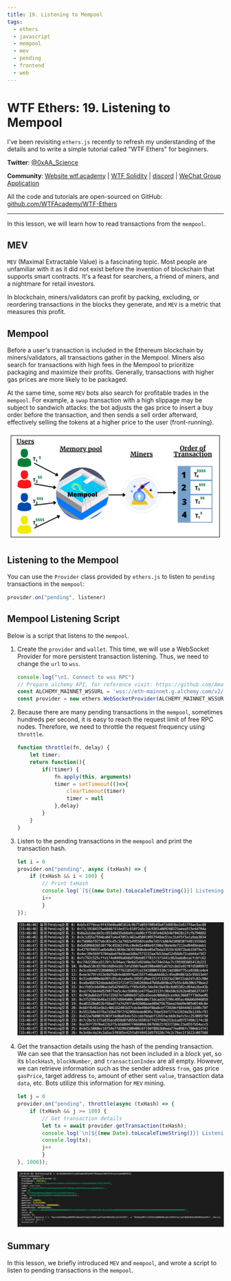 ```yaml
---
title: 19. Listening to Mempool
tags:
  - ethers
  - javascript
  - mempool
  - mev
  - pending
  - frontend
  - web
---
```


# WTF Ethers: 19. Listening to Mempool

I've been revisiting `ethers.js` recently to refresh my understanding of the details and to write a simple tutorial called "WTF Ethers" for beginners.

**Twitter**: [@0xAA_Science](https://twitter.com/0xAA_Science)

**Community**: [Website wtf.academy](https://wtf.academy) | [WTF Solidity](https://github.com/AmazingAng/WTFSolidity) | [discord](https://discord.gg/5akcruXrsk) | [WeChat Group Application](https://docs.google.com/forms/d/e/1FAIpQLSe4KGT8Sh6sJ7hedQRuIYirOoZK_85miz3dw7vA1-YjodgJ-A/viewform?usp=sf_link)

All the code and tutorials are open-sourced on GitHub: [github.com/WTFAcademy/WTF-Ethers](https://github.com/WTFAcademy/WTF-Ethers)

-----

In this lesson, we will learn how to read transactions from the `mempool`.

## MEV

`MEV` (Maximal Extractable Value) is a fascinating topic. Most people are unfamiliar with it as it did not exist before the invention of blockchain that supports smart contracts. It's a feast for searchers, a friend of miners, and a nightmare for retail investors.

In blockchain, miners/validators can profit by packing, excluding, or reordering transactions in the blocks they generate, and `MEV` is a metric that measures this profit.

## Mempool

Before a user's transaction is included in the Ethereum blockchain by miners/validators, all transactions gather in the Mempool. Miners also search for transactions with high fees in the Mempool to prioritize packaging and maximize their profits. Generally, transactions with higher gas prices are more likely to be packaged.

At the same time, some `MEV` bots also search for profitable trades in the `mempool`. For example, a `swap` transaction with a high slippage may be subject to sandwich attacks: the bot adjusts the gas price to insert a buy order before the transaction, and then sends a sell order afterward, effectively selling the tokens at a higher price to the user (front-running).

![Mempool](./img/19-1.png)

## Listening to the Mempool

You can use the `Provider` class provided by `ethers.js` to listen to `pending` transactions in the `mempool`:

```js
provider.on("pending", listener)
```

## Mempool Listening Script

Below is a script that listens to the `mempool`.

1. Create the `provider` and `wallet`. This time, we will use a WebSocket Provider for more persistent transaction listening. Thus, we need to change the `url` to `wss`.

    ```js
    console.log("\n1. Connect to wss RPC")
    // Prepare alchemy API, for reference visit: https://github.com/AmazingAng/WTF-Solidity/blob/main/Topics/Tools/TOOL04_Alchemy/readme.md 
    const ALCHEMY_MAINNET_WSSURL = 'wss://eth-mainnet.g.alchemy.com/v2/oKmOQKbneVkxgHZfibs-iFhIlIAl6HDN';
    const provider = new ethers.WebSocketProvider(ALCHEMY_MAINNET_WSSURL);
    ```

2. Because there are many pending transactions in the `mempool`, sometimes hundreds per second, it is easy to reach the request limit of free RPC nodes. Therefore, we need to throttle the request frequency using `throttle`.

    ```js
    function throttle(fn, delay) {
        let timer;
        return function(){
            if(!timer) {
                fn.apply(this, arguments)
                timer = setTimeout(()=>{
                    clearTimeout(timer)
                    timer = null
                },delay)
            }
        }
    }
    ```

3. Listen to the pending transactions in the `mempool` and print the transaction hash.

    ```js
    let i = 0
    provider.on("pending", async (txHash) => {
        if (txHash && i < 100) {
            // Print txHash
            console.log(`[${(new Date).toLocaleTimeString()}] Listening to Pending Transaction ${i}: ${txHash} \r`);
            i++
            }
    });
    ```
    ![Get pending transaction hash](./img/19-2.png)

4. Get the transaction details using the hash of the pending transaction. We can see that the transaction has not been included in a block yet, so its `blockHash`, `blockNumber`, and `transactionIndex` are all empty. However, we can retrieve information such as the sender address `from`, gas price `gasPrice`, target address `to`, amount of ether sent `value`, transaction data `data`, etc. Bots utilize this information for `MEV` mining.

    ```js
    let j = 0
    provider.on("pending", throttle(async (txHash) => {
        if (txHash && j >= 100) {
            // Get transaction details
            let tx = await provider.getTransaction(txHash);
            console.log(`\n[${(new Date).toLocaleTimeString()}] Listening to Pending Transaction ${j}: ${txHash} \r`);
            console.log(tx);
            j++
            }
    }, 1000));
    ```
    ![Get transaction details](./img/19-3.png)

## Summary

In this lesson, we briefly introduced `MEV` and `mempool`, and wrote a script to listen to pending transactions in the `mempool`.